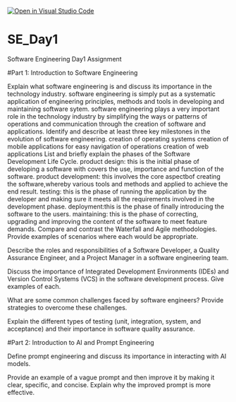 [![Open in Visual Studio Code](https://classroom.github.com/assets/open-in-vscode-2e0aaae1b6195c2367325f4f02e2d04e9abb55f0b24a779b69b11b9e10269abc.svg)](https://classroom.github.com/online_ide?assignment_repo_id=15560562&assignment_repo_type=AssignmentRepo)
# SE_Day1
Software Engineering Day1 Assignment

#Part 1: Introduction to Software Engineering

Explain what software engineering is and discuss its importance in the technology industry.
software engineering is simply put as a systematic application of engineering principles, methods and tools in developing and maintaining software sytem.
software engineering plays a very important role in the technology industry by simplifying the ways or patterns of operations and communication through the creation of software and applications.
Identify and describe at least three key milestones in the evolution of software engineering.
creation of operating systems
creation of mobile applications for easy navigation of operations 
creation of web applications 
List and briefly explain the phases of the Software Development Life Cycle.
product design: this is the initial phase of developing a software with covers the use, importance and function of the software.
product development: this involves the core aspectbof creating the software,whereby various tools and methods and applied to achieve the end result.
testing: this is the phase of running the application by the developer and making sure it meets all the requirements involved in the development phase.
deployment:this is the phase of finally introducing the software to the users.
maintaining: this is the phase of correcting, upgrading and improving the content of the software to meet feature demands.
Compare and contrast the Waterfall and Agile methodologies. Provide examples of scenarios where each would be appropriate.


Describe the roles and responsibilities of a Software Developer, a Quality Assurance Engineer, and a Project Manager in a software engineering team.


Discuss the importance of Integrated Development Environments (IDEs) and Version Control Systems (VCS) in the software development process. Give examples of each.


What are some common challenges faced by software engineers? Provide strategies to overcome these challenges.


Explain the different types of testing (unit, integration, system, and acceptance) and their importance in software quality assurance.


#Part 2: Introduction to AI and Prompt Engineering


Define prompt engineering and discuss its importance in interacting with AI models.


Provide an example of a vague prompt and then improve it by making it clear, specific, and concise. Explain why the improved prompt is more effective.
